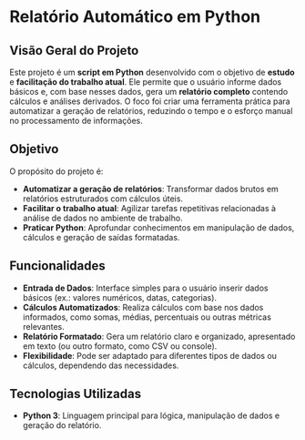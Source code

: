 
# Relatório Automático em Python

## Visão Geral do Projeto
Este projeto é um **script em Python** desenvolvido com o objetivo de **estudo** e **facilitação do trabalho atual**. Ele permite que o usuário informe dados básicos e, com base nesses dados, gera um **relatório completo** contendo cálculos e análises derivados. O foco foi criar uma ferramenta prática para automatizar a geração de relatórios, reduzindo o tempo e o esforço manual no processamento de informações.

## Objetivo
O propósito do projeto é:
- **Automatizar a geração de relatórios**: Transformar dados brutos em relatórios estruturados com cálculos úteis.
- **Facilitar o trabalho atual**: Agilizar tarefas repetitivas relacionadas à análise de dados no ambiente de trabalho.
- **Praticar Python**: Aprofundar conhecimentos em manipulação de dados, cálculos e geração de saídas formatadas.

## Funcionalidades
- **Entrada de Dados**: Interface simples para o usuário inserir dados básicos (ex.: valores numéricos, datas, categorias).
- **Cálculos Automatizados**: Realiza cálculos com base nos dados informados, como somas, médias, percentuais ou outras métricas relevantes.
- **Relatório Formatado**: Gera um relatório claro e organizado, apresentado em texto (ou outro formato, como CSV ou console).
- **Flexibilidade**: Pode ser adaptado para diferentes tipos de dados ou cálculos, dependendo das necessidades.

## Tecnologias Utilizadas
- **Python 3**: Linguagem principal para lógica, manipulação de dados e geração do relatório.

